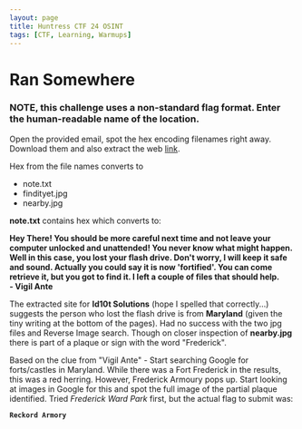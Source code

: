 ```yaml
---
layout: page
title: Huntress CTF 24 OSINT
tags: [CTF, Learning, Warmups]
---
```


# Ran Somewhere
###  NOTE, this challenge uses a non-standard flag format. Enter the human-readable name of the location. 

Open the provided email, spot the hex encoding filenames right away. Download them and also extract the web [link](https://sites.google.com/view/id-10-t/home).

Hex from the file names converts to 

- note.txt
- findityet.jpg
- nearby.jpg

**note.txt** contains hex which converts to:

__Hey There! You should be more careful next time and not leave your computer unlocked and unattended! You never know what might happen. Well in this case, you lost your flash drive. Don't worry, I will keep it safe and sound. Actually you could say it is now 'fortified'. You can come retrieve it, but you got to find it. I left a couple of files that should help.__  
__- Vigil Ante__

The extracted site for **Id10t Solutions** (hope I spelled that correctly...) suggests the person who lost the flash drive is from **Maryland** (given the tiny writing at the bottom of the pages). Had no success with the two jpg files and Reverse Image search. Though on closer inspection of **nearby.jpg** there is part of a plaque or sign with the word "Frederick".

Based on the clue from "Vigil Ante" - Start searching Google for forts/castles in Maryland. While there was a Fort Frederick in the results, this was a red herring. However, Frederick Armoury pops up. Start looking at images in Google for this and spot the full image of the partial plaque identified. Tried _Frederick Ward Park_ first, but the actual flag to submit was:

**`Reckord Armory`**

